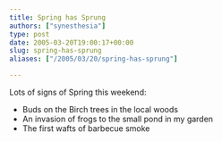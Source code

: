 ```yaml
---
title: Spring has Sprung
authors: ["synesthesia"]
type: post
date: 2005-03-20T19:00:17+00:00
slug: spring-has-sprung 
aliases: ["/2005/03/20/spring-has-sprung"]

---
```

Lots of signs of Spring this weekend:

  * Buds on the Birch trees in the local woods
  * An invasion of frogs to the small pond in my garden
  * The first wafts of barbecue smoke